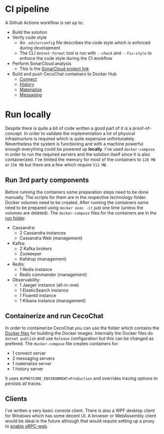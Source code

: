 # CI pipeline

A Github Actions workflow is set up to:
* Build the solution
* Verify code style
  - An `.editorconfig` file describes the code style which is enforced during development
  - The CLI `dotnet-format` tool is run with `--check` and `--fix-style` to enforce the code style during the CI workflow
* Perform SonarCloud analysis
  - This is the [SonarCloud project link](https://sonarcloud.io/dashboard?id=cvetomir-todorov_CecoChat)
* Build and push CecoChat containers to Docker Hub
  - [Connect](https://hub.docker.com/repository/docker/cvetomirtodorov/cecochat-connect)
  - [History](https://hub.docker.com/repository/docker/cvetomirtodorov/cecochat-history)
  - [Materialize](https://hub.docker.com/repository/docker/cvetomirtodorov/cecochat-materialize)
  - [Messaging](https://hub.docker.com/repository/docker/cvetomirtodorov/cecochat-messaging)

# Run locally

Despite there is quite a bit of code written a good part of it is a proof-of-concept. In order to validate the implementation a lot of physical infrastructure is required which is quite expensive unfortunately. Nevertheless the system is functioning and with a machine powerful enough everything could be powered up **locally**. I've used `docker-compose` in order to run the required servers and the solution itself since it is also containerized. I've limited the memory for most of the containers to `128 MB` or `256 MB` but there are a few which require `512 MB`.

## Run 3rd party components

Before running the containers some preparation steps need to be done manually. The scripts for them are in the respective technology folder. Docker volumes need to be created. After running the containers some need to be prepared using `docker exec -it` just one time (unless the volumes are deleted). The `docker-compose` files for the containers are in the [run folder](../run/).

* Cassandra:
  - 2 Cassandra instances
  - Cassandra Web (management)
* Kafka:
  - 2 Kafka brokers
  - Zookeeper
  - Kafdrop (management)
* Redis:
  - 1 Redis instance
  - Redis commander (management)
* Observability:
  - 1 Jaeger instance (all-in-one)
  - 1 ElasticSearch instance
  - 1 Fluentd instance
  - 1 Kibana instance (management)

## Containerize and run CecoChat

In order to containerize CecoChat you can use the folder which contains the [Docker files](../run/cecochat/) for building the Docker images. Internally the Docker files do `dotnet publish` and use `Release` configuration but this can be changed as prefered. The `docker-compose` file creates containers for:

* 1 connect server
* 2 messaging servers
* 1 materialize server
* 1 history server

It uses `ASPNETCORE_ENVIRONMENT=Production` and overrides tracing options to persists all traces.

## Clients

I've written a very basic console client. There is also a WPF desktop client for Windows which has some decent UI. A browser or WebAssembly client would be ideal in the future although that would require setting up a proxy to [enable gRPC-web](https://github.com/grpc/grpc-web).

